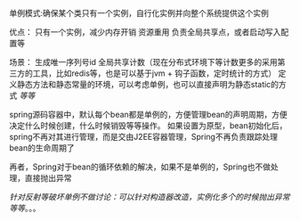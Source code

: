 单例模式:确保某个类只有一个实例，自行化实例并向整个系统提供这个实例

优点：
只有一个实例，减少内存开销
资源重用
负责全局共享点，或者启动写入配置等

场景：
生成唯一序列号id
全局共享计数（现在分布式环境下等计数更多的采用第三方的工具，比如redis等，也是可以基于jvm + 钩子函数，定时统计的方式）
定义静态方法和静态常量的环境，可以考虑单例，也可以直接声明为静态static的方式
*等等*

spring源码容器中，默认每个bean都是单例的，方便管理bean的声明周期，方便决定什么时候创建，什么时候销毁等等操作。
如果设置为原型，bean初始化后，spring不再对其进行管理，而是交由J2EE容器管理，Spring不再负责跟踪处理bean的生命周期了

再者，Spring对于bean的循环依赖的解决，如果不是单例的，Spring也不做处理，直接抛出异常

*针对反射等破坏单例不做讨论：可以针对构造器改造，实例化多个的时候抛出异常等等*。。。
